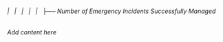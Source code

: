 ###### |   |   |   |   |   ├── Number of Emergency Incidents Successfully Managed

*Add content here*